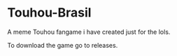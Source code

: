 # Touhou-Brasil
A meme Touhou fangame i have created just for the lols.

To download the game go to releases.
